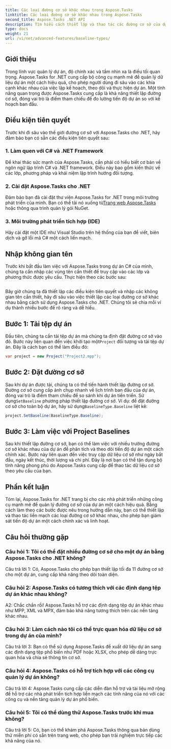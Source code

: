```yaml
---
title: Các loại đường cơ sở khác nhau trong Aspose.Tasks
linktitle: Các loại đường cơ sở khác nhau trong Aspose.Tasks
second_title: Aspose.Tasks .NET API
description: Tìm hiểu cách thiết lập và thao tác các đường cơ sở của dự án một cách hiệu quả bằng cách sử dụng Aspose.Tasks cho .NET.
type: docs
weight: 21
url: /vi/net/advanced-features/baseline-types/
---
```

## Giới thiệu

Trong lĩnh vực quản lý dự án, độ chính xác và tầm nhìn xa là điều tối quan trọng. Aspose.Tasks for .NET cung cấp bộ công cụ mạnh mẽ để quản lý dữ liệu dự án một cách hiệu quả, cho phép người dùng đi sâu vào các khía cạnh khác nhau của việc lập kế hoạch, theo dõi và thực hiện dự án. Một tính năng quan trọng được Aspose.Tasks cung cấp là khả năng thiết lập đường cơ sở, đóng vai trò là điểm tham chiếu để đo lường tiến độ dự án so với kế hoạch ban đầu.

## Điều kiện tiên quyết

Trước khi đi sâu vào thế giới đường cơ sở với Aspose.Tasks cho .NET, hãy đảm bảo bạn có sẵn các điều kiện tiên quyết sau:

### 1. Làm quen với C# và .NET Framework

Để khai thác sức mạnh của Aspose.Tasks, cần phải có hiểu biết cơ bản về ngôn ngữ lập trình C# và .NET framework. Điều này bao gồm kiến thức về các lớp, phương pháp và khái niệm lập trình hướng đối tượng.

### 2. Cài đặt Aspose.Tasks cho .NET

 Đảm bảo bạn đã cài đặt thư viện Aspose.Tasks for .NET trong môi trường phát triển của mình. Bạn có thể tải nó xuống từ[Trang web Aspose.Tasks](https://releases.aspose.com/tasks/net/) hoặc thông qua trình quản lý gói NuGet.

### 3. Môi trường phát triển tích hợp (IDE)

Hãy cài đặt một IDE như Visual Studio trên hệ thống của bạn để viết, biên dịch và gỡ lỗi mã C# một cách liền mạch.

## Nhập không gian tên

Trước khi bắt đầu làm việc với Aspose.Tasks trong dự án C# của mình, chúng ta cần nhập các vùng tên cần thiết để truy cập vào các lớp và phương thức được yêu cầu. Thực hiện theo các bước sau:

```csharp

```

Bây giờ chúng ta đã thiết lập các điều kiện tiên quyết và nhập các không gian tên cần thiết, hãy đi sâu vào việc thiết lập các loại đường cơ sở khác nhau bằng cách sử dụng Aspose.Tasks cho .NET. Chúng tôi sẽ chia mỗi ví dụ thành nhiều bước để rõ ràng và dễ hiểu.

## Bước 1: Tải tệp dự án

 Đầu tiên, chúng ta cần tải tệp dự án mà chúng ta định đặt đường cơ sở vào đó. Bước này liên quan đến việc khởi tạo một`Project` đối tượng và tải tệp dự án. Đây là cách bạn có thể làm điều đó:

```csharp
var project = new Project("Project2.mpp");
```

## Bước 2: Đặt đường cơ sở

 Sau khi dự án được tải, chúng ta có thể tiến hành thiết lập đường cơ sở. Đường cơ sở cung cấp ảnh chụp nhanh về lịch trình ban đầu của dự án, đóng vai trò là điểm tham chiếu để so sánh khi dự án tiến triển. Sử dụng`SetBaseline` phương pháp thiết lập đường cơ sở. Ví dụ: để đặt đường cơ sở cho toàn bộ dự án, hãy sử dụng`BaselineType.Baseline` liệt kê:

```csharp
project.SetBaseline(BaselineType.Baseline);
```

## Bước 3: Làm việc với Project Baselines

Sau khi thiết lập đường cơ sở, bạn có thể làm việc với nhiều trường đường cơ sở khác nhau của dự án để phân tích và theo dõi tiến độ dự án một cách chính xác. Bước này liên quan đến việc truy cập dữ liệu cơ sở như ngày bắt đầu, ngày kết thúc, thời lượng và chi phí. Đây là nơi bạn có thể tận dụng bộ tính năng phong phú do Aspose.Tasks cung cấp để thao tác dữ liệu cơ sở theo yêu cầu của bạn.

## Phần kết luận

Tóm lại, Aspose.Tasks for .NET trang bị cho các nhà phát triển những công cụ mạnh mẽ để quản lý đường cơ sở của dự án một cách hiệu quả. Bằng cách làm theo các bước được nêu trong hướng dẫn này, bạn có thể thiết lập và thao tác liền mạch các loại đường cơ sở khác nhau, cho phép bạn giám sát tiến độ dự án một cách chính xác và linh hoạt.

## Câu hỏi thường gặp

### Câu hỏi 1: Tôi có thể đặt nhiều đường cơ sở cho một dự án bằng Aspose.Tasks cho .NET không?

Câu trả lời 1: Có, Aspose.Tasks cho phép bạn thiết lập tối đa 11 đường cơ sở cho một dự án, cung cấp khả năng theo dõi toàn diện.

### Câu hỏi 2: Aspose.Tasks có tương thích với các định dạng tệp dự án khác nhau không?

A2: Chắc chắn rồi! Aspose.Tasks hỗ trợ các định dạng tệp dự án khác nhau như MPP, XML và MPX, đảm bảo khả năng tương thích trên các nền tảng khác nhau.

### Câu hỏi 3: Làm cách nào tôi có thể trực quan hóa dữ liệu cơ sở trong dự án của mình?

Câu trả lời 3: Bạn có thể sử dụng Aspose.Tasks để xuất dữ liệu dự án sang các định dạng tệp phổ biến như PDF hoặc XLSX, cho phép dễ dàng trực quan hóa và chia sẻ thông tin cơ sở.

### Câu hỏi 4: Aspose.Tasks có hỗ trợ tích hợp với các công cụ quản lý dự án không?

Câu trả lời 4: Aspose.Tasks cung cấp các diễn đàn hỗ trợ và tài liệu mở rộng để hỗ trợ các nhà phát triển tích hợp liền mạch các tính năng của nó với các công cụ và nền tảng quản lý dự án phổ biến.

### Câu hỏi 5: Tôi có thể dùng thử Aspose.Tasks trước khi mua không?

Câu trả lời 5: Có, bạn có thể khám phá Aspose.Tasks thông qua bản dùng thử miễn phí có sẵn trên trang web, cho phép bạn trải nghiệm trực tiếp các khả năng của nó.